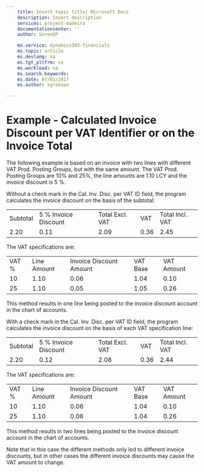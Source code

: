 ```yaml
---
    title: Insert topic title| Microsoft Docs
    description: Insert description
    services: project-madeira
    documentationcenter: ''
    author: SorenGP

    ms.service: dynamics365-financials
    ms.topic: article
    ms.devlang: na
    ms.tgt_pltfrm: na
    ms.workload: na
    ms.search.keywords:
    ms.date: 07/01/2017
    ms.author: sgroespe

---
```

# Example - Calculated Invoice Discount per VAT Identifier or on the  Invoice Total
The following example is based on an invoice with two lines with different VAT Prod. Posting Groups, but with the same amount. The VAT Prod. Posting Groups are 10% and 25%, the line amounts are 1.10 LCY and the invoice discount is 5 %.  
  
 Without a check mark in the Cal. Inv. Disc. per VAT ID field, the program calculates the invoice discount on the basis of the subtotal:  
  
||||||  
|-|-|-|-|-|  
|Subtotal|5 % Invoice Discount|Total Excl. VAT|VAT|Total Incl. VAT|  
|2.20|0.11|2.09|0.36|2.45|  
  
 The VAT specifications are:  
  
||||||  
|-|-|-|-|-|  
|VAT %|Line Amount|Invoice Discount Amount|VAT Base|VAT Amount|  
|10|1.10|0.06|1.04|0.10|  
|25|1.10|0.05|1.05|0.26|  
  
 This method results in one line being posted to the invoice discount account in the chart of accounts.  
  
 With a check mark in the Cal. Inv. Disc. per VAT ID field, the program calculates the invoice discount on the basis of each VAT specification line:  
  
||||||  
|-|-|-|-|-|  
|Subtotal|5 % Invoice Discount|Total Excl. VAT|VAT|Total Incl. VAT|  
|2.20|0.12|2.08|0.36|2.44|  
  
 The VAT specifications are:  
  
||||||  
|-|-|-|-|-|  
|VAT %|Line Amount|Invoice Discount Amount|VAT Base|VAT Amount|  
|10|1.10|0.06|1.04|0.10|  
|25|1.10|0.06|1.04|0.26|  
  
 This method results in two lines being posted to the invoice discount account in the chart of accounts.  
  
 Note that in this case the different methods only led to different invoice discounts, but in other cases the different invoice discounts may cause the VAT amount to change.